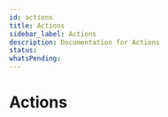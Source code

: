 ```yaml
---
id: actions
title: Actions
sidebar_label: Actions
description: Documentation for Actions
status: 
whatsPending: 
---
```


# Actions

